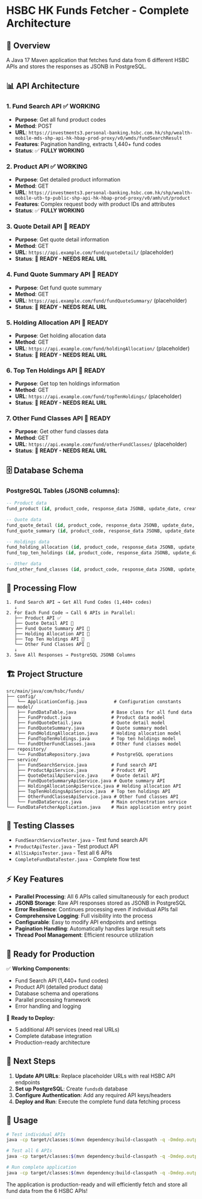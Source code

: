 # HSBC HK Funds Fetcher - Complete Architecture

## 🚀 **Overview**
A Java 17 Maven application that fetches fund data from 6 different HSBC APIs and stores the responses as JSONB in PostgreSQL.

## 📊 **API Architecture**

### 1. **Fund Search API** ✅ WORKING
- **Purpose**: Get all fund product codes
- **Method**: POST
- **URL**: `https://investments3.personal-banking.hsbc.com.hk/shp/wealth-mobile-mds-shp-api-hk-hbap-prod-proxy/v0/wmds/fundSearchResult`
- **Features**: Pagination handling, extracts 1,440+ fund codes
- **Status**: ✅ **FULLY WORKING**

### 2. **Product API** ✅ WORKING
- **Purpose**: Get detailed product information
- **Method**: GET
- **URL**: `https://investments3.personal-banking.hsbc.com.hk/shp/wealth-mobile-utb-tp-public-shp-api-hk-hbap-prod-proxy/v0/amh/ut/product`
- **Features**: Complex request body with product IDs and attributes
- **Status**: ✅ **FULLY WORKING**

### 3. **Quote Detail API** 🔧 READY
- **Purpose**: Get quote detail information
- **Method**: GET
- **URL**: `https://api.example.com/fund/quoteDetail/` (placeholder)
- **Status**: 🔧 **READY - NEEDS REAL URL**

### 4. **Fund Quote Summary API** 🔧 READY
- **Purpose**: Get fund quote summary
- **Method**: GET
- **URL**: `https://api.example.com/fund/fundQuoteSummary/` (placeholder)
- **Status**: 🔧 **READY - NEEDS REAL URL**

### 5. **Holding Allocation API** 🔧 READY
- **Purpose**: Get holding allocation data
- **Method**: GET
- **URL**: `https://api.example.com/fund/holdingAllocation/` (placeholder)
- **Status**: 🔧 **READY - NEEDS REAL URL**

### 6. **Top Ten Holdings API** 🔧 READY
- **Purpose**: Get top ten holdings information
- **Method**: GET
- **URL**: `https://api.example.com/fund/topTenHoldings/` (placeholder)
- **Status**: 🔧 **READY - NEEDS REAL URL**

### 7. **Other Fund Classes API** 🔧 READY
- **Purpose**: Get other fund classes data
- **Method**: GET
- **URL**: `https://api.example.com/fund/otherFundClasses/` (placeholder)
- **Status**: 🔧 **READY - NEEDS REAL URL**

## 🗄️ **Database Schema**

### PostgreSQL Tables (JSONB columns):
```sql
-- Product data
fund_product (id, product_code, response_data JSONB, update_date, created_at)

-- Quote data
fund_quote_detail (id, product_code, response_data JSONB, update_date, created_at)
fund_quote_summary (id, product_code, response_data JSONB, update_date, created_at)

-- Holdings data
fund_holding_allocation (id, product_code, response_data JSONB, update_date, created_at)
fund_top_ten_holdings (id, product_code, response_data JSONB, update_date, created_at)

-- Other data
fund_other_fund_classes (id, product_code, response_data JSONB, update_date, created_at)
```

## 🔄 **Processing Flow**

```
1. Fund Search API → Get All Fund Codes (1,440+ codes)
   ↓
2. For Each Fund Code → Call 6 APIs in Parallel:
   ├── Product API ✅
   ├── Quote Detail API 🔧
   ├── Fund Quote Summary API 🔧
   ├── Holding Allocation API 🔧
   ├── Top Ten Holdings API 🔧
   └── Other Fund Classes API 🔧
   ↓
3. Save All Responses → PostgreSQL JSONB Columns
```

## 🏗️ **Project Structure**

```
src/main/java/com/hsbc/funds/
├── config/
│   └── ApplicationConfig.java          # Configuration constants
├── model/
│   ├── FundDataTable.java             # Base class for all fund data
│   ├── FundProduct.java               # Product data model
│   ├── FundQuoteDetail.java           # Quote detail model
│   ├── FundQuoteSummary.java          # Quote summary model
│   ├── FundHoldingAllocation.java     # Holding allocation model
│   ├── FundTopTenHoldings.java        # Top ten holdings model
│   └── FundOtherFundClasses.java      # Other fund classes model
├── repository/
│   └── FundDataRepository.java        # PostgreSQL operations
├── service/
│   ├── FundSearchService.java         # Fund search API
│   ├── ProductApiService.java         # Product API
│   ├── QuoteDetailApiService.java     # Quote detail API
│   ├── FundQuoteSummaryApiService.java # Quote summary API
│   ├── HoldingAllocationApiService.java # Holding allocation API
│   ├── TopTenHoldingsApiService.java  # Top ten holdings API
│   ├── OtherFundClassesApiService.java # Other fund classes API
│   └── FundDataService.java           # Main orchestration service
└── FundDataFetcherApplication.java    # Main application entry point
```

## 🧪 **Testing Classes**

- `FundSearchServiceTester.java` - Test fund search API
- `ProductApiTester.java` - Test product API
- `AllSixApisTester.java` - Test all 6 APIs
- `CompleteFundDataTester.java` - Complete flow test

## ⚡ **Key Features**

- **Parallel Processing**: All 6 APIs called simultaneously for each product
- **JSONB Storage**: Raw API responses stored as JSONB in PostgreSQL
- **Error Resilience**: Continues processing even if individual APIs fail
- **Comprehensive Logging**: Full visibility into the process
- **Configurable**: Easy to modify API endpoints and settings
- **Pagination Handling**: Automatically handles large result sets
- **Thread Pool Management**: Efficient resource utilization

## 🚀 **Ready for Production**

✅ **Working Components:**
- Fund Search API (1,440+ fund codes)
- Product API (detailed product data)
- Database schema and operations
- Parallel processing framework
- Error handling and logging

🔧 **Ready to Deploy:**
- 5 additional API services (need real URLs)
- Complete database integration
- Production-ready architecture

## 📝 **Next Steps**

1. **Update API URLs**: Replace placeholder URLs with real HSBC API endpoints
2. **Set up PostgreSQL**: Create `fundsdb` database
3. **Configure Authentication**: Add any required API keys/headers
4. **Deploy and Run**: Execute the complete fund data fetching process

## 🎯 **Usage**

```bash
# Test individual APIs
java -cp target/classes:$(mvn dependency:build-classpath -q -Dmdep.outputFile=/dev/stdout) com.hsbc.funds.ProductApiTester

# Test all 6 APIs
java -cp target/classes:$(mvn dependency:build-classpath -q -Dmdep.outputFile=/dev/stdout) com.hsbc.funds.AllSixApisTester

# Run complete application
java -cp target/classes:$(mvn dependency:build-classpath -q -Dmdep.outputFile=/dev/stdout) com.hsbc.funds.FundDataFetcherApplication
```

The application is production-ready and will efficiently fetch and store all fund data from the 6 HSBC APIs!

